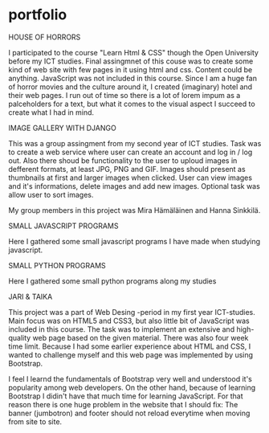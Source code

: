 # portfolio

HOUSE OF HORRORS

I participated to the course "Learn Html & CSS" though the Open University before my ICT studies. Final assingmnet of this couse was to create some kind of web site with few pages in it using html and css. Content could be anything. JavaScript was not included in this course. Since I am a huge fan of horror movies and the culture around it, I created (imaginary) hotel and their web pages. I run out of time so there is a lot of lorem impum as a palceholders for a text, but what it comes to the visual aspect I succeed to create what I had in mind.

IMAGE GALLERY WITH DJANGO

This was a group assingment from my second year of ICT studies. Task was to create a web service where user can create an account and log in / log out. Also there shoud be functionality to the user to uploud images in defferent formats, at least JPG, PNG and GIF. Images should present as thumbnails at first and larger images when clicked. User can view images and it's informations, delete images and add new images. Optional task was allow user to sort images. 

My group members in this project was Mira Hämäläinen and Hanna Sinkkilä.

SMALL JAVASCRIPT PROGRAMS

Here I gathered some small javascript programs I have made when studying javascript. 

SMALL PYTHON PROGRAMS

Here I gathered some small python programs along my studies

JARI & TAIKA

This project was a part of Web Desing -period in my first year ICT-studies. Main focus was on HTML5 and CSS3, but also little bit of JavaScript was included in this course. The task was to implement an extensive and high-quality web page based on the given material. There was also four week time limit. Because I had some earlier experience about HTML and CSS, I wanted to challenge myself and this web page was implemented by using Bootstrap.

I feel I learnd the fundamentals of Bootstrap very well and understood it's popularity among web developers. On the other hand, because of learning Bootstrap I didin't have that much time for learning JavaScript. For that reason there is one huge problem in the website that I should fix: The banner (jumbotron) and footer should not reload everytime when moving from site to site.
